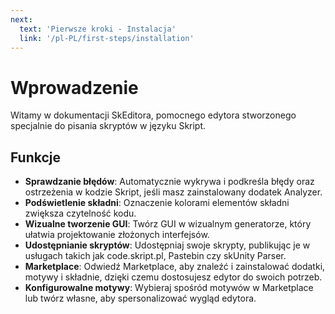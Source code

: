 ```yaml
---
next: 
  text: 'Pierwsze kroki - Instalacja'
  link: '/pl-PL/first-steps/installation'
---
```


# Wprowadzenie

Witamy w dokumentacji SkEditora, pomocnego edytora stworzonego specjalnie do pisania skryptów w języku Skript.

## Funkcje

- **Sprawdzanie błędów**: Automatycznie wykrywa i podkreśla błędy oraz ostrzeżenia w kodzie Skript, jeśli masz zainstalowany dodatek Analyzer.
- **Podświetlenie składni**: Oznaczenie kolorami elementów składni zwiększa czytelność kodu.
- **Wizualne tworzenie GUI**: Twórz GUI w wizualnym generatorze, który ułatwia projektowanie złożonych interfejsów.
- **Udostępnianie skryptów**: Udostępniaj swoje skrypty, publikując je w usługach takich jak code.skript.pl, Pastebin czy skUnity Parser.
- **Marketplace**: Odwiedź Marketplace, aby znaleźć i zainstalować dodatki, motywy i składnie, dzięki czemu dostosujesz edytor do swoich potrzeb.
- **Konfigurowalne motywy**: Wybieraj spośród motywów w Marketplace lub twórz własne, aby spersonalizować wygląd edytora.

